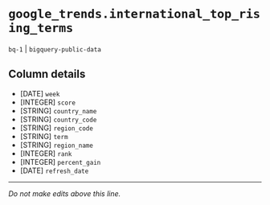 # `google_trends.international_top_rising_terms`
`bq-1` | `bigquery-public-data`

## Column details
* [DATE]      `week`
* [INTEGER]   `score`
* [STRING]    `country_name`
* [STRING]    `country_code`
* [STRING]    `region_code`
* [STRING]    `term`
* [STRING]    `region_name`
* [INTEGER]   `rank`
* [INTEGER]   `percent_gain`
* [DATE]      `refresh_date`

-------------------------------------------------------------------------------
*Do not make edits above this line.*
